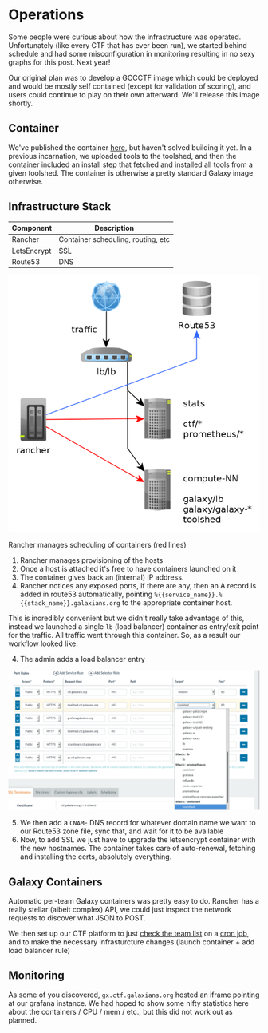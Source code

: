 # Operations

Some people were curious about how the infrastructure was operated. Unfortunately (like every CTF that has ever been run), we started behind schedule and had some misconfiguration in monitoring resulting in no sexy graphs for this post. Next year!

Our original plan was to develop a GCCCTF image which could be deployed and would be mostly self contained (except for validation of scoring), and users could continue to play on their own afterward. We'll release this image shortly.

## Container

We've published the container [here](https://github.com/galaxy-ctf/ctf-image/tree/2017), but haven't solved building it yet. In a previous incarnation, we uploaded tools to the toolshed, and then the container included an install step that fetched and installed all tools from a given toolshed. The container is otherwise a pretty standard Galaxy image otherwise.

## Infrastructure Stack

Component   | Description
----------- | -----------
Rancher     | Container scheduling, routing, etc
LetsEncrypt | SSL
Route53     | DNS

![Network Diagram](./writeupfiles/network.png)


Rancher manages scheduling of containers (red lines)

1. Rancher manages provisioning of the hosts
2. Once a host is attached it's free to have containers launched on it
3. The container gives back an (internal) IP address.
4. Rancher notices any exposed ports, if there are any, then an A record is added in route53 automatically, pointing `%{{service_name}}.%{{stack_name}}.galaxians.org` to the appropriate container host.

This is incredibly convenient but we didn't really take advantage of this, instead we launched a single `lb` (load balancer) container as entry/exit point for the traffic. All traffic went through this container. So, as a result our workflow looked like:

4. The admin adds a load balancer entry

  ![Load balancer image](./writeupfiles/Utvalg_238.png)

5. We then add a `CNAME` DNS record for whatever domain name we want to our Route53 zone file, sync that, and wait for it to be available
6. Now, to add SSL we just have to upgrade the letsencrypt container with the new hostnames. The container takes care of auto-renewal, fetching and installing the certs, absolutely everything.

## Galaxy Containers

Automatic per-team Galaxy containers was pretty easy to do. Rancher has a really stellar (albeit complex) API, we could just inspect the network requests to discover what JSON to POST.

We then set up our CTF platform to just [check the team list](https://github.com/galaxy-ctf/milky-way/blob/master/milkyway/management/commands/rancher_sync.py#L401) on a [cron job](https://github.com/galaxy-ctf/milky-way/blob/master/crontab#L1), and to make the necessary infrasturcture changes (launch container + add load balancer rule)

## Monitoring

As some of you discovered, `gx.ctf.galaxians.org` hosted an iframe pointing at our grafana instance. We had hoped to show some nifty statistics here about the containers / CPU / mem / etc., but this did not work out as planned.
